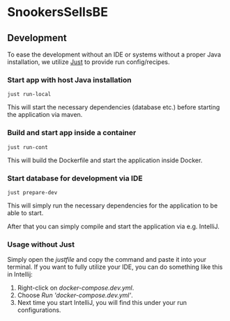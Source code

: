 # SnookersSellsBE

## Development

To ease the development without an IDE or systems without
a proper Java installation, we utilize [Just](https://github.com/casey/just) to provide run config/recipes.

### Start app with host Java installation

```shell
just run-local
```
This will start the necessary dependencies (database etc.) before starting the application via maven.


### Build and start app inside a container

```shell
just run-cont
```
This will build the Dockerfile and start the application inside Docker.


### Start database for development via IDE

```shell
just prepare-dev
```
This will simply run the necessary dependencies for the application
to be able to start.

After that you can simply compile and start the application via e.g. IntelliJ.


### Usage without Just

Simply open the *justfile* and copy the command and paste it into your terminal.
If you want to fully utilize your IDE, you can do something like this in Intellij:

1. Right-click on *docker-compose.dev.yml*.
2. Choose *Run 'docker-compose.dev.yml'*.
3. Next time you start IntelliJ, you will find this under your run configurations.

